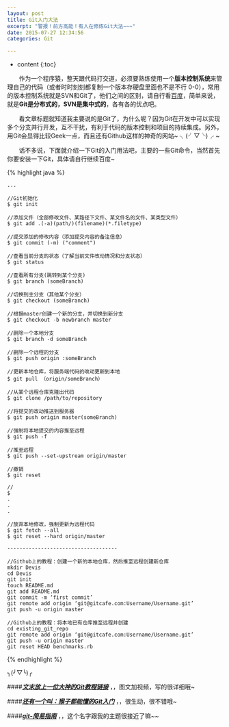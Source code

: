 ```yaml
---
layout: post
title: Git入门大法
excerpt: "警报！前方高能！有人在修炼Git大法~~~"
date: 2015-07-27 12:34:56
categories: Git

---
```


* content
{:toc}

 

&nbsp;&nbsp;&nbsp;&nbsp;&nbsp;&nbsp;&nbsp;作为一个程序猿，整天跟代码打交道，必须要熟练使用一个**版本控制系统**来管理自己的代码（或者时时刻刻都复制一个版本存硬盘里面也不是不行 0-0），常用的版本控制系统就是SVN和Git了，他们之间的区别，请自行看[百度](https://www.baidu.com/s?ie=utf-8&f=8&rsv_bp=1&rsv_idx=1&tn=baidu&wd=SVN%20GIT%E7%9A%84%E5%8C%BA%E5%88%AB&rsv_pq=e6f135b60002a195&rsv_t=530ezmCpOg66pvhV1ngxYCxTTFN4U8G8zfAcze8KfwML6PivPlCqdonrLV8&rsv_enter=1&inputT=4905&rsv_sug3=39&rsv_sug1=30&rsv_sug2=0&rsv_sug4=6548)，简单来说，就是**Git是分布式的，SVN是集中式的**，各有各的优点吧。

&nbsp;&nbsp;&nbsp;&nbsp;&nbsp;&nbsp;&nbsp;看文章标题就知道我主要说的是Git了，为什么呢？因为Git在开发中可以实现多个分支并行开发，互不干扰，有利于代码的版本控制和项目的持续集成。另外，用Git会显得比较Geek一点，而且还有Github这样的神奇的网站~ ╮(╯▽╰)╭ ~

&nbsp;&nbsp;&nbsp;&nbsp;&nbsp;&nbsp;&nbsp;话不多说，下面就介绍一下Git的入门用法吧，主要的一些Git命令，当然首先你要安装一下Git，具体请自行继续百度~
	

{% highlight java %}

	...
	
	//Git初始化
	$ git init  
	
	//添加文件（全部修改文件、某路径下文件、某文件名的文件、某类型文件）
	$ git add .(-a)(path/)(filename)(*.filetype)
	
	//提交添加的修改内容（添加提交内容的备注信息）
	$ git commit (-m) ("comment")
	
	//查看当前分支的状态（了解当前文件改动情况和分支状态）
	$ git status
	
	//查看所有分支(跳转到某个分支)
	$ git branch (someBranch)
	
	//切换到主分支（其他某个分支）
	$ git checkout (someBranch)

	//根据master创建一个新的分支，并切换到新分支
	$ git checkout -b newbranch master

	//删除一个本地分支
	$ git branch -d someBranch

	//删除一个远程的分支
	$ git push origin :someBranch
	
	//更新本地仓库，将服务端代码的改动更新到本地
	$ git pull （origin/someBranch）
	
	//从某个远程仓库克隆出代码
	$ git clone /path/to/repository
	
	//将提交的改动推送到服务器
	$ git push origin master(someBranch)
	
	//强制将本地提交的内容推至远程
	$ git push -f 

	//推至远程
	$ git push --set-upstream origin/master

	//撤销
	$ git reset

	//
	$ 
	.
	.
	.
	
	//放弃本地修改，强制更新为远程代码
	$ git fetch --all
	$ git reset --hard origin/master

	------------------------------------
	
	//Github上的教程：创建一个新的本地仓库，然后推至远程创建新仓库
	mkdir Devis
	cd Devis 
	git init 
	touch README.md 
	git add README.md 
	git commit -m ‘first commit’ 
	git remote add origin ‘git@gitcafe.com:Username/Username.git’ 
	git push -u origin master 

	//Github上的教程：将本地已有仓库推至远程并创建
	cd existing_git_repo 
	git remote add origin ‘git@gitcafe.com:Username/Username.git’ 
	git push -u origin master 
	git reset HEAD benchmarks.rb
	
	

{% endhighlight %}


╮(╯▽╰)╭



####***[文末放上一位大神的Git教程链接](http://www.liaoxuefeng.com/wiki/0013739516305929606dd18361248578c67b8067c8c017b000)*** ，，图文加视频，写的很详细哦~

####***[还有一个叫：猴子都能懂的Git入门](http://backlogtool.com/git-guide/cn/intro/intro1_1.html)*** ，，很生动，很不错哦~

####***[git-简易指南](http://rogerdudler.github.io/git-guide/index.zh.html)*** ，，这个名字跟我的主题很接近了嘛~~